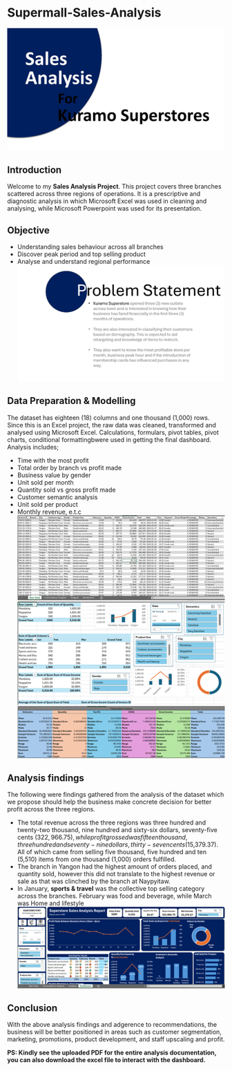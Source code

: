 # Supermall-Sales-Analysis
![Image Alt](https://github.com/orjikuramo/Supermall-Sales-Analysis/blob/8f7490da84a3364d5336800eaee6c13cdfb065d2/Sales%20Analysis%20Pg%201.jpg)

## Introduction
Welcome to my **Sales Analysis Project**. 
This project covers three branches scattered across three regions of operations. It is a prescriptive and diagnostic analysis in which Microsoft Excel was used in cleaning and analysing, while Microsoft Powerpoint was used for its presentation.

## Objective
* Understanding sales behaviour across all branches
* Discover peak period and top selling product
* Analyse and understand regional performance
![Image Alt](https://github.com/orjikuramo/Supermall-Sales-Analysis/blob/8b28c48adccee4dc604aee56ccefd241b29420b3/Sales%20Analysis%20Pg%203.jpg)

## Data Preparation & Modelling
The dataset has eighteen (18) columns and one thousand (1,000) rows. Since this is an Excel project, the raw data was cleaned, transformed and analysed using Microsoft Excel. Calculations, formulars, pivot tables, pivot charts, conditional formattingbwere used in getting the final dashboard. Analysis includes;
* Time with the most profit
* Total order by branch vs profit made
* Business value by gender
* Unit sold per month
* Quantity sold vs gross profit made
* Customer semantic analysis
* Unit sold per product
* Monthly revenue, e.t.c
![Image Alt](https://github.com/orjikuramo/Supermall-Sales-Analysis/blob/8b28c48adccee4dc604aee56ccefd241b29420b3/Raw%20Table.png)
![Image Alt](https://github.com/orjikuramo/Supermall-Sales-Analysis/blob/8b28c48adccee4dc604aee56ccefd241b29420b3/Pivot%20Table.png)
![Image Alt](https://github.com/orjikuramo/Supermall-Sales-Analysis/blob/23d5abf579e7be5e0767a3e91929ff102c4a2431/Cummulative%20Analysis.png)

## Analysis findings
The following were findings gathered from the analysis of the dataset which we propose should help the business make concrete decision for better profit across the three regions.
* The total revenue across the three regions was three hundred and twenty-two thousand, nine hundred and sixty-six dollars, seventy-five cents ($322,966.75), while profit grossed was fifteen thousand, three hundred and seventy-nine dollars, thirty-seven cents ($15,379.37). All of which came from selling five thousand, five hundred and ten (5,510) items from one thousand (1,000) orders fulfilled.
* The branch in Yangon had the highest amount of orders placed, and quantity sold, however this did not translate to the highest revenue or sale as that was clinched by the branch at Naypyitaw.
* In January, **sports & travel** was the collective top selling category across the branches. February was food and beverage, while March was Home and lifestyle
![Image Alt](https://github.com/orjikuramo/Supermall-Sales-Analysis/blob/8b28c48adccee4dc604aee56ccefd241b29420b3/Dashboard.png)

## Conclusion
With the above analysis findings and adgerence to recommendations, the business will be better positioned in areas such as customer segmentation, marketing, promotions, product development, and staff upscaling and profit.

**PS: Kindly see the uploaded PDF for the entire analysis documentation, you can also download the excel file to interact with the dashboard.**
